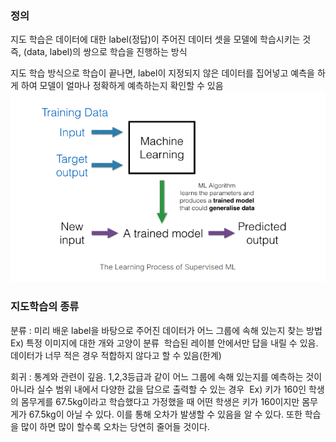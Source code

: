 
### 정의 
지도 학습은 데이터에 대한 label(정답)이 주어진 데이터 셋을 모델에 학습시키는 것 
즉, (data, label)의 쌍으로 학습을 진행하는 방식 

지도 학습 방식으로 학습이 끝나면, label이 지정되지 않은 데이터를 집어넣고 예측을 하게 하여 모델이 얼마나 정확하게 예측하는지 확인할 수 있음 
![](../../README_resources/Pasted%20image%2020230628205341.png)
### 지도학습의 종류 
분류 : 미리 배운 label을 바탕으로 주어진 데이터가 어느 그룹에 속해 있는지 찾는 방법 
Ex) 특정 이미지에 대한 개와 고양이 분류 
학습된 레이블 안에서만 답을 내릴 수 있음. 데이터가 너무 적은 경우 적합하지 않다고 할 수 있음(한계)

회귀 : 통계와 관련이 깊음. 1,2,3등급과 같이 어느 그룹에 속해 있는지를 예측하는 것이 아니라 실수 범위 내에서 다양한 값을 답으로 출력할 수 있는 경우 
Ex) 키가 160인 학생의 몸무게를 67.5kg이라고 학습했다고 가정했을 때 어떤 학생은 키가 160이지만 몸무게가 67.5kg이 아닐 수 있다. 이를 통해 오차가 발생할 수 있음을 알 수 있다. 또한 학습을 많이 하면 많이 할수록 오차는 당연히 줄어들 것이다.